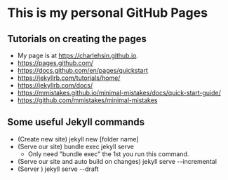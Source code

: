 # This is my personal GitHub Pages

## Tutorials on creating the pages

- My page is at https://charlehsin.github.io.
- https://pages.github.com/
- https://docs.github.com/en/pages/quickstart
- https://jekyllrb.com/tutorials/home/
- https://jekyllrb.com/docs/
- https://mmistakes.github.io/minimal-mistakes/docs/quick-start-guide/
- https://github.com/mmistakes/minimal-mistakes 

## Some useful Jekyll commands

- (Create new site) jekyll new [folder name]
- (Serve our site) bundle exec jekyll serve
   - Only need "bundle exec" the 1st you run this command.
- (Serve our site and auto build on changes) jekyll serve --incremental
- (Server ) jekyll serve --draft
